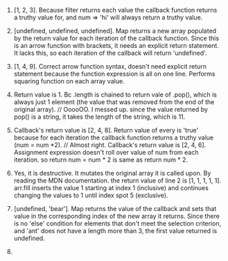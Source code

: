 1. [1, 2, 3]. Because filter returns each value the callback function returns a truthy value for,
 and num => 'hi' will always return a truthy value.

2. [undefined, undefined, undefined]. Map returns a new array populated by the return value for each iteration of the callback function. Since this is an arrow function with brackets, it needs an explicit return statement. It lacks this, so each iteration of the callback will return 'undefined'.

3. [1, 4, 9]. Correct arrow function syntax, doesn't need explicit return statement because the function expression is all on one line. Performs squaring function on each array value.

4. Return value is 1. Bc .length is chained to return vale of .pop(), which is always just 1 element (the value that was removed from the end of the original array). 
    // OoooOO. I messed up. since the value returned by pop() is a string, it takes the length of the string, which is 11.

5. Callback's return value is [2, 4, 8]. Return value of every is 'true' because for each iteration the callback function returns a truthy value (num = num *2).
    // Almost right. Callback's return value is [2, 4, 6]. Assignment expression doesn't roll over value of num from each iteration. so return num = num * 2 is same as return num * 2.

6. Yes, it is destructive. It mutates the original array it is called upon. By reading the MDN documentation. the return value of line 2 is [1, 1, 1, 1, 1]. arr.fill inserts the value 1 starting at index 1 (inclusive) and continues changing the values to 1 until index spot 5 (exclusive).

7. [undefined, 'bear']. Map returns the value of the callback and sets that value in the corresponding index of the new array it returns. Since there is no 'else' condition for elements that don't meet the selection criterion, and 'ant' does not have a length more than 3, the first value returned is undefined.

8.